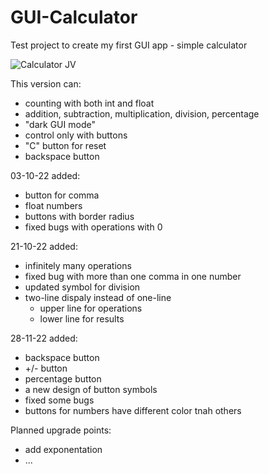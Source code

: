 # GUI-Calculator
Test project to create my first GUI app - simple calculator 


![Calculator JV](https://user-images.githubusercontent.com/107077915/204327874-2da8c194-e3d8-4c51-a9cd-2e3ada6d1496.png)

This version can:
  - counting with both int and float
  - addition, subtraction, multiplication, division, percentage
  - "dark GUI mode"
  - control only with buttons
  - "C" button for reset
  - backspace button

03-10-22 added:
  - button for comma
  - float numbers
  - buttons with border radius
  - fixed bugs with operations with 0
  
21-10-22 added:
  - infinitely many operations
  - fixed bug with more than one comma in one number
  - updated symbol for division
  - two-line dispaly instead of one-line
      - upper line for operations
      - lower line for results
      
28-11-22 added:
  - backspace button
  - +/- button
  - percentage button
  - a new design of button symbols
  - fixed some bugs
  - buttons for numbers have different color tnah others


Planned upgrade points:
  - add exponentation
  - ...
